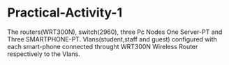 # Practical-Activity-1
The routers(WRT300N), switch(2960), three Pc Nodes One Server-PT and Three SMARTPHONE-PT.  Vlans(student,staff and guest) configured with each smart-phone connected throught WRT300N Wireless Router respectively to the  Vlans.

